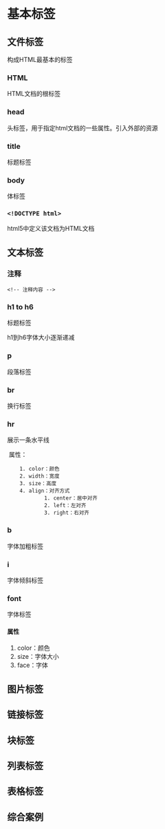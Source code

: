 # 基本标签

## 文件标签

构成HTML最基本的标签

### HTML

HTML文档的根标签

### head

头标签，用于指定html文档的一些属性。引入外部的资源

### title

标题标签

### body

体标签

### `<!DOCTYPE html>`

html5中定义该文档为HTML文档

## 文本标签

### 注释

~~~ht
<!-- 注释内容 -->
~~~

### h1 to h6

标题标签

h1到h6字体大小逐渐递减

### p

段落标签

### br

换行标签

### hr

展示一条水平线

​	属性：

		1. color：颜色
  		2. width：宽度
  		3. size：高度
  		4. align：对齐方式
         		1. center：居中对齐
         		2. left：左对齐
         		3. right：右对齐

### b

字体加粗标签

### i

字体倾斜标签

### font

字体标签

#### 属性

1. color：颜色
2. size：字体大小
3. face：字体

## 图片标签

## 链接标签

## 块标签

## 列表标签

## 表格标签

## 综合案例

